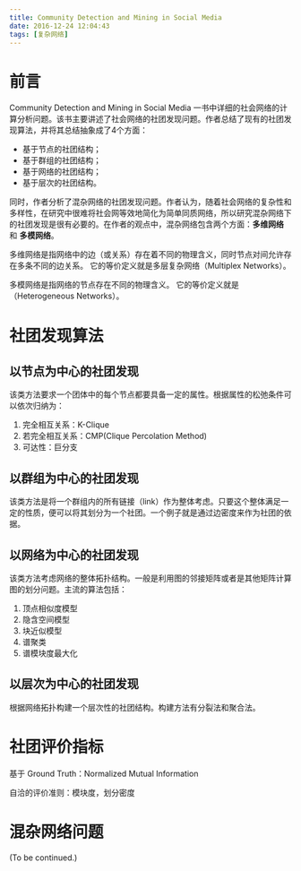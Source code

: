 ```yaml
---
title: Community Detection and Mining in Social Media
date: 2016-12-24 12:04:43
tags: [复杂网络]
---
```


# 前言

Community Detection and Mining in Social Media
一书中详细的社会网络的计算分析问题。该书主要讲述了社会网络的社团发现问题。作者总结了现有的社团发现算法，并将其总结抽象成了4个方面：

+ 基于节点的社团结构；
+ 基于群组的社团结构；
+ 基于网络的社团结构；
+ 基于层次的社团结构。

同时，作者分析了混杂网络的社团发现问题。作者认为，随着社会网络的复杂性和多样性，在研究中很难将社会网等效地简化为简单同质网络，所以研究混杂网络下的社团发现是很有必要的。在作者的观点中，混杂网络包含两个方面：**多维网络** 和 **多模网络**。

多维网络是指网络中的边（或关系）存在着不同的物理含义，同时节点对间允许存在多条不同的边关系。
它的等价定义就是多层复杂网络（Multiplex Networks）。

多模网络是指网络的节点存在不同的物理含义。
它的等价定义就是（Heterogeneous Networks）。

<!--more-->

# 社团发现算法

## 以节点为中心的社团发现

该类方法要求一个团体中的每个节点都要具备一定的属性。根据属性的松弛条件可以依次归纳为：

1. 完全相互关系：K-Clique
2. 若完全相互关系：CMP(Clique Percolation Method)
3. 可达性：巨分支

## 以群组为中心的社团发现

该类方法是将一个群组内的所有链接（link）作为整体考虑。只要这个整体满足一定的性质，便可以将其划分为一个社团。一个例子就是通过边密度来作为社团的依据。

## 以网络为中心的社团发现

该类方法考虑网络的整体拓扑结构。一般是利用图的邻接矩阵或者是其他矩阵计算图的划分问题。主流的算法包括：

1. 顶点相似度模型
2. 隐含空间模型
3. 块近似模型
4. 谱聚类
5. 谱模块度最大化

## 以层次为中心的社团发现

根据网络拓扑构建一个层次性的社团结构。构建方法有分裂法和聚合法。

# 社团评价指标

基于 Ground Truth：Normalized Mutual Information

自洽的评价准则：模块度，划分密度

# 混杂网络问题

(To be continued.)
